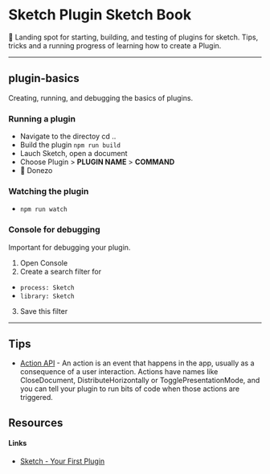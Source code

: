 # Sketch Plugin Sketch Book
💎 Landing spot for starting, building, and testing of plugins for sketch. Tips, tricks and a running progress of learning how to create a Plugin.

----

## plugin-basics
Creating, running, and debugging the basics of plugins.

### Running a plugin
- Navigate to the directoy cd ..
- Build the plugin ```npm run build```
- Lauch Sketch, open a document
- Choose Plugin > **PLUGIN NAME** > **COMMAND**
- 🎉 Donezo

### Watching the plugin
- ```npm run watch```

### Console for debugging
Important for debugging your plugin.

1. Open Console
2. Create a search filter for
  - ```process: Sketch```
  - ```library: Sketch```
3. Save this filter


----

## Tips
- [Action API](http://developer.sketchapp.com/guides/action-api/) - An action is an event that happens in the app, usually as a consequence of a user interaction. Actions have names like CloseDocument, DistributeHorizontally or TogglePresentationMode, and you can tell your plugin to run bits of code when those actions are triggered.

## Resources
#### Links
- [Sketch - Your First Plugin](http://developer.sketchapp.com/guides/first-plugin/)
